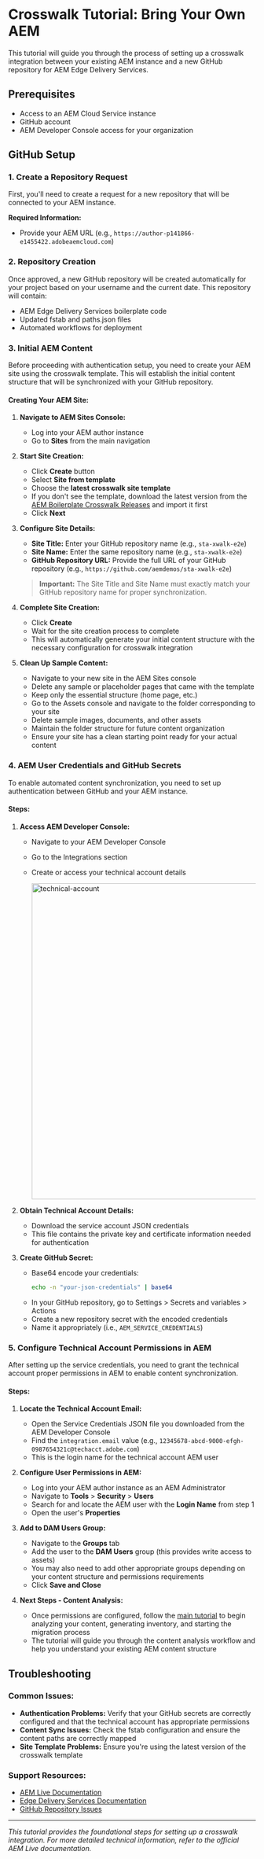 # Crosswalk Tutorial: Bring Your Own AEM

This tutorial will guide you through the process of setting up a crosswalk integration between your existing AEM instance and a new GitHub repository for AEM Edge Delivery Services.

## Prerequisites

- Access to an AEM Cloud Service instance
- GitHub account
- AEM Developer Console access for your organization

## GitHub Setup

### 1. Create a Repository Request

First, you'll need to create a request for a new repository that will be connected to your AEM instance.

**Required Information:**
- Provide your AEM URL (e.g., `https://author-p141866-e1455422.adobeaemcloud.com`)

### 2. Repository Creation

Once approved, a new GitHub repository will be created automatically for your project based on your username and the current date. This repository will contain:
- AEM Edge Delivery Services boilerplate code
- Updated fstab and paths.json files
- Automated workflows for deployment

### 3. Initial AEM Content

Before proceeding with authentication setup, you need to create your AEM site using the crosswalk template. This will establish the initial content structure that will be synchronized with your GitHub repository.

#### Creating Your AEM Site:

1. **Navigate to AEM Sites Console:**
   - Log into your AEM author instance
   - Go to **Sites** from the main navigation

2. **Start Site Creation:**
   - Click **Create** button
   - Select **Site from template**
   - Choose the **latest crosswalk site template**
   - If you don't see the template, download the latest version from the [AEM Boilerplate Crosswalk Releases](https://github.com/adobe-rnd/aem-boilerplate-xwalk/releases) and import it first
   - Click **Next**

3. **Configure Site Details:**
   - **Site Title:** Enter your GitHub repository name (e.g., `sta-xwalk-e2e`)
   - **Site Name:** Enter the same repository name (e.g., `sta-xwalk-e2e`)
   - **GitHub Repository URL:** Provide the full URL of your GitHub repository (e.g., `https://github.com/aemdemos/sta-xwalk-e2e`)
   
   > **Important:** The Site Title and Site Name must exactly match your GitHub repository name for proper synchronization.

4. **Complete Site Creation:**
   - Click **Create**
   - Wait for the site creation process to complete
   - This will automatically generate your initial content structure with the necessary configuration for crosswalk integration

5. **Clean Up Sample Content:**
   - Navigate to your new site in the AEM Sites console
   - Delete any sample or placeholder pages that came with the template
   - Keep only the essential structure (home page, etc.)
   - Go to the Assets console and navigate to the folder corresponding to your site
   - Delete sample images, documents, and other assets
   - Maintain the folder structure for future content organization
   - Ensure your site has a clean starting point ready for your actual content

### 4. AEM User Credentials and GitHub Secrets

To enable automated content synchronization, you need to set up authentication between GitHub and your AEM instance.

#### Steps:

1. **Access AEM Developer Console:**
   - Navigate to your AEM Developer Console
   - Go to the Integrations section
   - Create or access your technical account details


     <img width="895" height="643" alt="technical-account" src="https://github.com/user-attachments/assets/60b07571-5538-4a48-9517-8cb1d4df14ee" />


2. **Obtain Technical Account Details:**
   - Download the service account JSON credentials
   - This file contains the private key and certificate information needed for authentication

3. **Create GitHub Secret:**
   - Base64 encode your credentials:
     ```bash
     echo -n "your-json-credentials" | base64
     ```
   - In your GitHub repository, go to Settings > Secrets and variables > Actions
   - Create a new repository secret with the encoded credentials
   - Name it appropriately (i.e., `AEM_SERVICE_CREDENTIALS`)

### 5. Configure Technical Account Permissions in AEM

After setting up the service credentials, you need to grant the technical account proper permissions in AEM to enable content synchronization.

#### Steps:

1. **Locate the Technical Account Email:**
   - Open the Service Credentials JSON file you downloaded from the AEM Developer Console
   - Find the `integration.email` value (e.g., `12345678-abcd-9000-efgh-0987654321c@techacct.adobe.com`)
   - This is the login name for the technical account AEM user

2. **Configure User Permissions in AEM:**
   - Log into your AEM author instance as an AEM Administrator
   - Navigate to **Tools** > **Security** > **Users**
   - Search for and locate the AEM user with the **Login Name** from step 1
   - Open the user's **Properties**

3. **Add to DAM Users Group:**
   - Navigate to the **Groups** tab
   - Add the user to the **DAM Users** group (this provides write access to assets)
   - You may also need to add other appropriate groups depending on your content structure and permissions requirements
   - Click **Save and Close**

4. **Next Steps - Content Analysis:**
   - Once permissions are configured, follow the [main tutorial](tutorial.md) to begin analyzing your content, generating inventory, and starting the migration process
   - The tutorial will guide you through the content analysis workflow and help you understand your existing AEM content structure

## Troubleshooting

### Common Issues:

- **Authentication Problems:** Verify that your GitHub secrets are correctly configured and that the technical account has appropriate permissions
- **Content Sync Issues:** Check the fstab configuration and ensure the content paths are correctly mapped
- **Site Template Problems:** Ensure you're using the latest version of the crosswalk template

### Support Resources:

- [AEM Live Documentation](https://www.aem.live/)
- [Edge Delivery Services Documentation](https://www.aem.live/developer/)
- [GitHub Repository Issues](https://github.com/adobe-rnd/aem-boilerplate-xwalk/issues)

---

*This tutorial provides the foundational steps for setting up a crosswalk integration. For more detailed technical information, refer to the official AEM Live documentation.*
